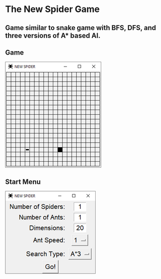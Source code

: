 # The New Spider Game

## Game similar to snake game with BFS, DFS, and three versions of A* based AI.



## Game
<img src="/screenshots/game_play.PNG">


## Start Menu
<img src="/screenshots/start_menu.PNG">


